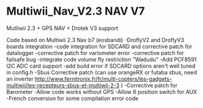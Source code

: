 Multiwii_Nav_V2.3 NAV V7
=================

Mutliwii 2.3 + GPS NAV + Drotek V3 support

Code based on Multiwii 2.3 Nav b7 (eosbandi)
-DroflyV2 and DroflyV3 boards integration
-code integration for SDCARD and corrective patch for datalogger
-corrective patch for variometer error
-corrective patch for failsafe bug
-integrate code volume fly restriction "Wadudu"
-Add PCF8591 I2C ADC card support
-add build error if SDCARD options aren't well tuned in config.h
-Sbus Corrective patch (can use orangeRX or futaba sbus, need an inverter http://www.fernitronix.fr/fr/multi-copters/les-gadgets-multiwii/les-recepteurs-sbus-et-multiwii-2-3 )
-Corrective patch for Barometer
-Allow code works without GPS
-Allow 6 position switch for AUX
-French conversion for some compilation error code
